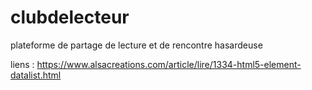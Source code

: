 # clubdelecteur
plateforme de partage de lecture et de rencontre hasardeuse 

liens : https://www.alsacreations.com/article/lire/1334-html5-element-datalist.html
